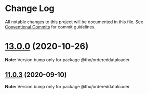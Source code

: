 # Change Log

All notable changes to this project will be documented in this file.
See [Conventional Commits](https://conventionalcommits.org) for commit guidelines.

# [13.0.0](https://github.com/thr-consulting/thr-addons/compare/v10.2.2...v13.0.0) (2020-10-26)

**Note:** Version bump only for package @thx/ordereddataloader





## [11.0.3](https://github.com/thr-consulting/thr-addons/compare/@thx/ordereddataloader@11.0.2...@thx/ordereddataloader@11.0.3) (2020-09-10)

**Note:** Version bump only for package @thx/ordereddataloader
